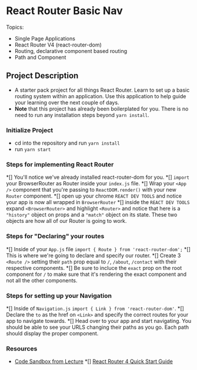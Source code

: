 # React Router Basic Nav

Topics:

* Single Page Applications
* React Router V4 (react-router-dom)
* Routing, declarative component based routing
* Path and Component

## Project Description

* A starter pack project for all things React Router. Learn to set up a basic routing system within an application. Use this application to help guide your learning over the next couple of days.
* **Note** that this project has already been boilerplated for you. There is no need to run any installation steps beyond `yarn install`.

### Initialize Project

* cd into the repository and run `yarn install`
* run `yarn start`

### Steps for implementing React Router

*[] You'll notice we've already installed react-router-dom for you.
*[] `import` your BrowserRouter as Router inside your `index.js` file.
*[] Wrap your `<App />` component that you're passing to `ReactDOM.render()` with your new `Router` component.
*[] open up your chrome `REACT DEV TOOLS` and notice your app is now all wrapped in `BrowserRouter`
*[] inside the `REACT DEV TOOLS` expand `<BrowserRouter>` and highlight `<Router>` and notice that here is a `"history"` object on props and a `"match"` object on its state. These two objects are how all of our Router is going to work. 

### Steps for "Declaring" your routes

*[] Inside of your `App.js` file `import { Route } from 'react-router-dom';`
*[] This is where we're going to declare and specify our router.
*[] Create 3 `<Route />` setting their `path` prop equal to `/`, `/about`, `/contact` with their respective components.
*[] Be sure to incluce the `exact` prop on the root component for `/` to make sure that it's rendering the exact component and not all the other components.

### Steps for setting up your Navigation

*[] Inside of `Navigation.js` `import { Link } from 'react-router-dom'`.
*[] Declare the `to` as the href on `<Link>` and specify the correct routes for your app to navigate towards.
*[] Head over to your app and start navigating. You should be able to see your URLS changing their paths as you go. Each path should display the proper component. 

### Resources

* [Code Sandbox from Lecture](https://codesandbox.io/s/n58oqgwmP)
*[] [React Router 4 Quick Start Guide](https://reacttraining.com/react-router/web/guides/quick-start)
